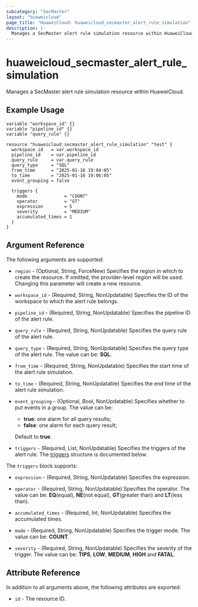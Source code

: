 ```yaml
---
subcategory: "SecMaster"
layout: "huaweicloud"
page_title: "HuaweiCloud: huaweicloud_secmaster_alert_rule_simulation"
description: |-
  Manages a SecMaster alert rule simulation resource within HuaweiCloud.
---
```


# huaweicloud_secmaster_alert_rule_simulation

Manages a SecMaster alert rule simulation resource within HuaweiCloud.

## Example Usage

```hcl
variable "workspace_id" {}
variable "pipeline_id" {}
variable "query_rule" {}

resource "huaweicloud_secmaster_alert_rule_simulation" "test" {
  workspace_id   = var.workspace_id
  pipeline_id    = var.pipeline_id
  query_rule     = var.query_rule
  query_type     = "SQL"
  from_time      = "2025-01-16 19:04:05"
  to_time        = "2025-01-16 19:06:05"
  event_grouping = false

  triggers {
    mode              = "COUNT"
    operator          = "GT"
    expression        = 5
    severity          = "MEDIUM"
    accumulated_times = 1
  }
}
```

## Argument Reference

The following arguments are supported:

* `region` - (Optional, String, ForceNew) Specifies the region in which to create the resource.
  If omitted, the provider-level region will be used. Changing this parameter will create a new resource.

* `workspace_id` - (Required, String, NonUpdatable) Specifies the ID of the workspace to which the alert rule belongs.

* `pipeline_id` - (Required, String, NonUpdatable) Specifies the pipeline ID of the alert rule.

* `query_rule` - (Required, String, NonUpdatable) Specifies the query rule of the alert rule.

* `query_type` - (Required, String, NonUpdatable) Specifies the query type of the alert rule.
  The value can be: **SQL**.

* `from_time` - (Required, String, NonUpdatable) Specifies the start time of the alert rule simulation.

* `to_time` - (Required, String, NonUpdatable) Specifies the end time of the alert rule simulation.

* `event_grouping` - (Optional, Bool, NonUpdatable) Specifies whether to put events in a group.
  The value can be:
  + **true**: one alarm for all query results;
  + **false**: one alarm for each query result;

  Default to **true**.

* `triggers` - (Required, List, NonUpdatable) Specifies the triggers of the alert rule.
  The [triggers](#triggers) structure is documented below.

<a name="triggers"></a>
The `triggers` block supports:

* `expression` - (Required, String, NonUpdatable) Specifies the expression.

* `operator` - (Required, String, NonUpdatable) Specifies the operator.
  The value can be: **EQ**(equal), **NE**(not equal), **GT**(greater than) and **LT**(less than).

* `accumulated_times` - (Required, Int, NonUpdatable) Specifies the accumulated times.

* `mode` - (Required, String, NonUpdatable) Specifies the trigger mode.
  The value can be: **COUNT**.

* `severity` - (Required, String, NonUpdatable) Specifies the severity of the trigger.
  The value can be: **TIPS**, **LOW**, **MEDIUM**, **HIGH** and **FATAL**.

## Attribute Reference

In addition to all arguments above, the following attributes are exported:

* `id` - The resource ID.
